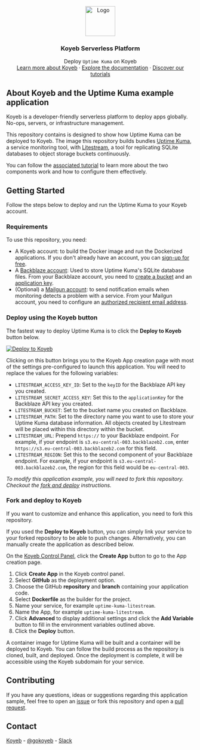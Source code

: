 <div align="center">
  <a href="https://koyeb.com">
    <img src="https://www.koyeb.com/static/images/icons/koyeb.svg" alt="Logo" width="80" height="80">
  </a>
  <h3 align="center">Koyeb Serverless Platform</h3>
  <p align="center">
    Deploy <code>Uptime Kuma</code> on Koyeb
    <br />
    <a href="https://koyeb.com">Learn more about Koyeb</a>
    ·
    <a href="https://koyeb.com/docs">Explore the documentation</a>
    ·
    <a href="https://koyeb.com/tutorials">Discover our tutorials</a>
  </p>
</div>


## About Koyeb and the Uptime Kuma example application

Koyeb is a developer-friendly serverless platform to deploy apps globally. No-ops, servers, or infrastructure management.

This repository contains is designed to show how Uptime Kuma can be deployed to Koyeb.  The image this repository builds bundles [Uptime Kuma](https://github.com/louislam/uptime-kuma), a service monitoring tool, with  [Litestream](https://litestream.io/), a tool for replicating SQLite databases to object storage buckets continuously.

You can follow the [associated tutorial](https://www.koyeb.com/tutorials/monitor-your-websites-and-apps-using-uptime-kuma) to learn more about the two components work and how to configure them effectively.

## Getting Started

Follow the steps below to deploy and run the Uptime Kuma to your Koyeb account.

### Requirements

To use this repository, you need:

* A Koyeb account: to build the Docker image and run the Dockerized applications.  If you don't already have an account, you can [sign-up for free](https://app.koyeb.com/auth/signup).
* A [Backblaze account](https://secure.backblaze.com/user_signin.htm): Used to store Uptime Kuma's SQLite database files.  From your Backblaze account, you need to [create a bucket](https://www.backblaze.com/docs/cloud-storage-developer-quick-start-guide#create-a-bucket) and an [application key](https://www.backblaze.com/docs/cloud-storage-developer-quick-start-guide#create-an-application-key).
* (Optional) a [Mailgun account](https://www.mailgun.com/): to send notification emails when monitoring detects a problem with a service.  From your Mailgun account, you need to configure an [authorized recipient email address](https://help.mailgun.com/hc/en-us/articles/217531258-Authorized-Recipients).

### Deploy using the Koyeb button

The fastest way to deploy Uptime Kuma is to click the **Deploy to Koyeb** button below.

[![Deploy to Koyeb](https://www.koyeb.com/static/images/deploy/button.svg)](https://app.koyeb.com/deploy?name=uptime-kuma-litestream&type=git&repository=koyeb/example-uptime-kuma&branch=main&builder=dockerfile&env[UPTIME_KUMA_PORT]=8000&env[LITESTREAM_ACCESS_KEY_ID]=REPLACE_ME&env[LITESTREAM_SECRET_ACCESS_KEY]=REPLACE_ME&env[LITESTREAM_BUCKET]=REPLACE_ME&env[LITESTREAM_PATH]=uptime-kuma&env[LITESTREAM_URL]=REPLACE_ME&env[LITESTREAM_REGION]=REPLACE_ME&ports=8000;http;/)

Clicking on this button brings you to the Koyeb App creation page with most of the settings pre-configured to launch this application.  You will need to replace the values for the following variables:

* `LITESTREAM_ACCESS_KEY_ID`: Set to the `keyID` for the Backblaze API key you created.
* `LITESTREAM_SECRET_ACCESS_KEY`: Set this to the `applicationKey` for the Backblaze API key you created.
* `LITESTREAM_BUCKET`: Set to the bucket name you created on Backblaze.
* `LITESTREAM_PATH`: Set to the directory name you want to use to store your Uptime Kuma database information.  All objects created by Litestream will be placed within this directory within the bucket.
* `LITESTREAM_URL`: Prepend `https://` to your Backblaze endpoint.  For example, if your endpoint is `s3.eu-central-003.backblazeb2.com`, enter `https://s3.eu-central-003.backblazeb2.com` for this field.
* `LITESTREAM_REGION`: Set this to the second component of your Backblaze endpoint.  For example, if your endpoint is `s3.eu-central-003.backblazeb2.com`, the region for this field would be `eu-central-003`.

_To modify this application example, you will need to fork this repository. Checkout the [fork and deploy](#fork-and-deploy-to-koyeb) instructions._

### Fork and deploy to Koyeb

If you want to customize and enhance this application, you need to fork this repository.

If you used the **Deploy to Koyeb** button, you can simply link your service to your forked repository to be able to push changes.  Alternatively, you can manually create the application as described below.

On the [Koyeb Control Panel](https://app.koyeb.com/), click the **Create App** button to go to the App creation page.

1. Click **Create App** in the Koyeb control panel.
2. Select **GitHub** as the deployment option.
3. Choose the GitHub **repository** and **branch** containing your application code.
4. Select **Dockerfile** as the builder for the project.
5. Name your service, for example `uptime-kuma-litestream`.
6. Name the App, for example `uptime-kuma-litestream`.
7. Click **Advanced** to display additional settings and click the **Add Variable** button to fill in the environment variables outlined above.
7. Click the **Deploy** button.

A container image for Uptime Kuma will be built and a container will be deployed to Koyeb.  You can follow the build process as the repository is cloned, built, and deployed.  Once the deployment is complete, it will be accessible using the Koyeb subdomain for your service.

## Contributing

If you have any questions, ideas or suggestions regarding this application sample, feel free to open an [issue](//github.com/koyeb/example-uptime-kuma/issues) or fork this repository and open a [pull request](//github.com/koyeb/example-uptime-kuma/pulls).

## Contact

[Koyeb](https://www.koyeb.com) - [@gokoyeb](https://twitter.com/gokoyeb) - [Slack](http://slack.koyeb.com/)
